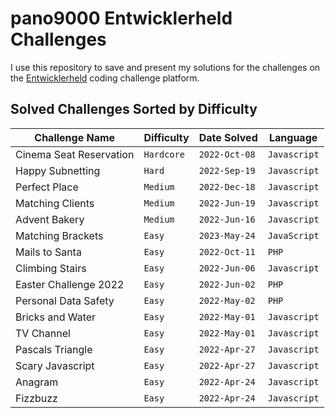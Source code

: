 # pano9000 Entwicklerheld Challenges

I use this repository to save and present my solutions for the challenges on the [Entwicklerheld](https://platform.entwicklerheld.de/) coding challenge platform.

Solved Challenges Sorted by Difficulty
---

Challenge Name          | Difficulty  | Date Solved   | Language
------------------------|-------------|---------------|----------
Cinema Seat Reservation | `Hardcore`  | `2022-Oct-08` | `Javascript`
Happy Subnetting        | `Hard`      | `2022-Sep-19` | `Javascript`
Perfect Place           | `Medium`    | `2022-Dec-18` | `Javascript`
Matching Clients        | `Medium`    | `2022-Jun-19` | `Javascript`
Advent Bakery           | `Medium`    | `2022-Jun-16` | `Javascript`
Matching Brackets       | `Easy`      | `2023-May-24` | `JavaScript`
Mails to Santa          | `Easy`      | `2022-Oct-11` | `PHP`
Climbing Stairs         | `Easy`      | `2022-Jun-06` | `Javascript`
Easter Challenge 2022   | `Easy`      | `2022-Jun-02` | `PHP`
Personal Data Safety    | `Easy`      | `2022-May-02` | `PHP`
Bricks and Water        | `Easy`      | `2022-May-01` | `Javascript`
TV Channel              | `Easy`      | `2022-May-01` | `Javascript`
Pascals Triangle        | `Easy`      | `2022-Apr-27` | `Javascript`
Scary Javascript        | `Easy`      | `2022-Apr-27` | `Javascript`
Anagram                 | `Easy`      | `2022-Apr-24` | `Javascript`
Fizzbuzz                | `Easy`      | `2022-Apr-24` | `Javascript`